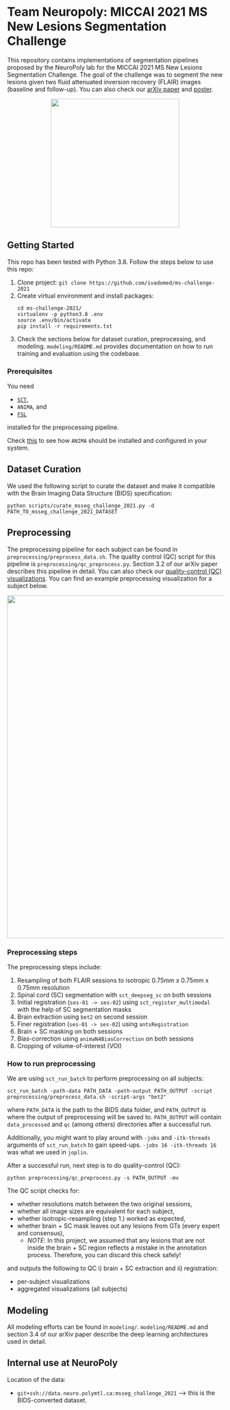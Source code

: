 # Team Neuropoly: MICCAI 2021 MS New Lesions Segmentation Challenge
This repository contains implementations of segmentation pipelines proposed by the NeuroPoly lab for the MICCAI 2021 MS New Lesions Segmentation Challenge. The goal of the challenge was to segment the new lesions given two fluid attenuated inversion recovery (FLAIR) images (baseline and follow-up). You can also check our [arXiv paper](https://arxiv.org/pdf/2109.05409.pdf) and [poster](https://portal.fli-iam.irisa.fr/files/2021/09/MSSEG2_Poster_Team15.pdf).

<p align="center">
  <img src="https://github.com/ivadomed/ms-challenge-2021/releases/download/v0.1/main.gif" width=300 />
</p>

## Getting Started
This repo has been tested with Python 3.8. Follow the steps below to use this repo:
1. Clone project: `git clone https://github.com/ivadomed/ms-challenge-2021`
2. Create virtual environment and install packages:
	```
	cd ms-challenge-2021/
	virtualenv -p python3.8 .env
	source .env/bin/activate
	pip install -r requirements.txt
	```
3. Check the sections below for dataset curation, preprocessing, and modeling. `modeling/README.md` provides documentation on how to run training and evaluation using the codebase.

### Prerequisites

You need 
* [`SCT`](https://spinalcordtoolbox.com/en/latest/), 
* `ANIMA`, and 
* [`FSL`](https://fsl.fmrib.ox.ac.uk/fsl/fslwiki/) 

installed for the preprocessing pipeline.

Check [this](https://github.com/ivadomed/ms-challenge-2021/issues/4#issuecomment-849039537) to
see how `ANIMA` should be installed and configured in your system.

## Dataset Curation
We used the following script to curate the dataset and make it compatible with the Brain Imaging Data Structure (BIDS) specification:
```
python scripts/curate_msseg_challenge_2021.py -d PATH_TO_msseg_challenge_2021_DATASET
```

## Preprocessing
The preprocessing pipeline for each subject can be found in `preprocessing/preprocess_data.sh`. 
The quality control (QC) script for this pipeline is `preprocessing/qc_preprocess.py`.
Section 3.2 of our arXiv paper describes this pipeline in detail. 
You can also check our [quality-control (QC) visualizations](https://github.com/ivadomed/ms-challenge-2021/releases/download/v0.1/qc_registration.gif). 
You can find an example preprocessing visualization for a subject below.

<p align="center">
  <img src="https://github.com/ivadomed/ms-challenge-2021/releases/download/v0.1/qc_registration_sub99.gif" width=800 />
</p>

### Preprocessing steps
The preprocessing steps include:
1. Resampling of both FLAIR sessions to isotropic 0.75mm x 0.75mm x 0.75mm resolution
2. Spinal cord (SC) segmentation with `sct_deepseg_sc` on both sessions
3. Initial registration (`ses-01 -> ses-02`) using `sct_register_multimodal` with the help of SC segmentation masks
4. Brain extraction using `bet2` on second session
5. Finer registration (`ses-01 -> ses-02`) using `antsRegistration`
6. Brain + SC masking on both sessions
7. Bias-correction using `animaN4BiasCorrection` on both sessions
8. Cropping of volume-of-interest (VOI)

### How to run preprocessing

We are using `sct_run_batch` to perform preprocessing on all subjects:
```
sct_run_batch -path-data PATH_DATA -path-output PATH_OUTPUT -script preprocessing/preprocess_data.sh -script-args "bet2"
```
where `PATH_DATA` is the path to the BIDS data folder, and `PATH_OUTPUT` is where the output of
preprocessing will be saved to. `PATH_OUTPUT` will contain `data_processed` and `qc` 
(among others) directories after a successful run.

Additionally, you might want to play around with `-jobs` and `-itk-threads` arguments of 
`sct_run_batch` to gain speed-ups. `-jobs 16 -itk-threads 16` was what we used in `joplin`.

After a successful run, next step is to do quality-control (QC):
```
python preprocessing/qc_preprocess.py -s PATH_OUTPUT -mv
```

The QC script checks for:
* whether resolutions match between the two original sessions,
* whether all image sizes are equivalent for each subject,
* whether isotropic-resampling (step 1.) worked as expected,
* whether brain + SC mask leaves out any lesions from GTs (every expert and consensus),
    * *NOTE*: In this project, we assumed that any lesions that are not inside the brain + SC region
      reflects a mistake in the annotation process. Therefore, you can discard this check safely!

and outputs the following to QC i) brain + SC extraction and ii) registration:
* per-subject visualizations 
* aggregated visualizations (all subjects)

## Modeling
All modeling efforts can be found in `modeling/`. `modeling/README.md` and section 3.4 of our arXiv paper describe the deep learning architectures used in detail.

## Internal use at NeuroPoly

Location of the data:
- `git+ssh://data.neuro.polymtl.ca:msseg_challenge_2021` --> this is the BIDS-converted dataset.
